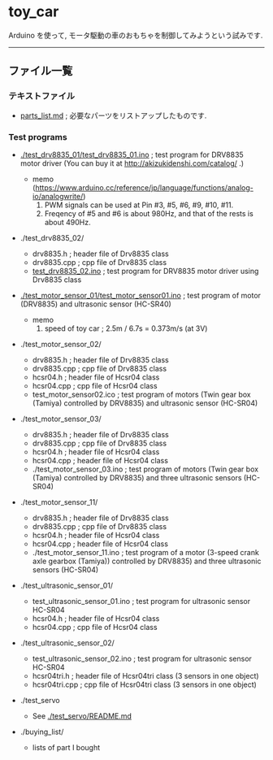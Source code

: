 # toy_car
Arduino を使って, モータ駆動の車のおもちゃを制御してみようという試みです.

***

## ファイル一覧
### テキストファイル
- [parts_list.md](./parts_list.md) ; 必要なパーツをリストアップしたものです.

### Test programs
- [./test_drv8835_01/test_drv8835_01.ino](./test_drv8835_01/test_drv8835.ino) ; test program for DRV8835 motor driver (You can buy it at http://akizukidenshi.com/catalog/ .)
  - memo (https://www.arduino.cc/reference/jp/language/functions/analog-io/analogwrite/)
    1. PWM signals can be used at Pin #3, #5, #6, #9, #10, #11.
    2. Freqency of #5 and #6 is about 980Hz, and that of the rests is about 490Hz.


- ./test_drv8835_02/
  - drv8835.h ; header file of Drv8835 class
  - drv8835.cpp ; cpp file of Drv8835 class
  - [test_drv8835_02.ino](./test_drv8835_02/test_drv8835_02.ino) ; test program for DRV8835 motor driver using Drv8835 class

- [./test_motor_sensor_01/test_motor_sensor01.ino](./test_motor_sensor_01/test_motor_sensor01.ino) ; test program of motor (DRV8835) and ultrasonic sensor (HC-SR40)
  - memo
    1. speed of toy car ; 2.5m / 6.7s = 0.373m/s (at 3V)

- ./test_motor_sensor_02/
  - drv8835.h ; header file of Drv8835 class
  - drv8835.cpp ; cpp file of Drv8835 class
  - hcsr04.h ; header file of Hcsr04 class
  - hcsr04.cpp ; cpp file of Hcsr04 class
  - test_motor_sensor02.ico ; test program of motors (Twin gear box (Tamiya) controlled by DRV8835) and ultrasonic sensor (HC-SR04)

- ./test_motor_sensor_03/
  - drv8835.h ; header file of Drv8835 class
  - drv8835.cpp ; cpp file of Drv8835 class
  - hcsr04.h ; header file of Hcsr04 class
  - hcsr04.cpp ; header file of Hcsr04 class
  - ./test_motor_sensor_03.ino ; test program of motors (Twin gear box (Tamiya) controlled by DRV8835) and three ultrasonic sensors (HC-SR04)

- ./test_motor_sensor_11/
  - drv8835.h ; header file of Drv8835 class
  - drv8835.cpp ; cpp file of Drv8835 class
  - hcsr04.h ; header file of Hcsr04 class
  - hcsr04.cpp ; header file of Hcsr04 class
  - ./test_motor_sensor_11.ino ; test program of a motor (3-speed crank axle gearbox (Tamiya)) controlled by DRV8835) and three ultrasonic sensors (HC-SR04)

- ./test_ultrasonic_sensor_01/
  - test_ultrasonic_sensor_01.ino ; test program for ultrasonic sensor HC-SR04
  - hcsr04.h ; header file of Hcsr04 class
  - hcsr04.cpp ; cpp file of Hcsr04 class

- ./test_ultrasonic_sensor_02/
  - test_ultrasonic_sensor_02.ino ; test program for ultrasonic sensor HC-SR04
  - hcsr04tri.h ; header file of Hcsr04tri class (3 sensors in one object)
  - hcsr04tri.cpp ; cpp file of Hcsr04tri class (3 sensors in one object)

- ./test_servo
  - See [./test_servo/README.md](./test_servo/README.md)

- ./buying_list/
  - lists of part I bought
